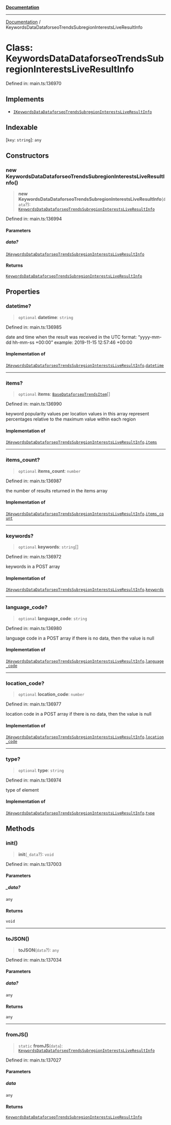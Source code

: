 [**Documentation**](../README.md)

***

[Documentation](../README.md) / KeywordsDataDataforseoTrendsSubregionInterestsLiveResultInfo

# Class: KeywordsDataDataforseoTrendsSubregionInterestsLiveResultInfo

Defined in: main.ts:136970

## Implements

- [`IKeywordsDataDataforseoTrendsSubregionInterestsLiveResultInfo`](../interfaces/IKeywordsDataDataforseoTrendsSubregionInterestsLiveResultInfo.md)

## Indexable

\[`key`: `string`\]: `any`

## Constructors

### new KeywordsDataDataforseoTrendsSubregionInterestsLiveResultInfo()

> **new KeywordsDataDataforseoTrendsSubregionInterestsLiveResultInfo**(`data`?): [`KeywordsDataDataforseoTrendsSubregionInterestsLiveResultInfo`](KeywordsDataDataforseoTrendsSubregionInterestsLiveResultInfo.md)

Defined in: main.ts:136994

#### Parameters

##### data?

[`IKeywordsDataDataforseoTrendsSubregionInterestsLiveResultInfo`](../interfaces/IKeywordsDataDataforseoTrendsSubregionInterestsLiveResultInfo.md)

#### Returns

[`KeywordsDataDataforseoTrendsSubregionInterestsLiveResultInfo`](KeywordsDataDataforseoTrendsSubregionInterestsLiveResultInfo.md)

## Properties

### datetime?

> `optional` **datetime**: `string`

Defined in: main.ts:136985

date and time when the result was received
in the UTC format: “yyyy-mm-dd hh-mm-ss +00:00”
example:
2019-11-15 12:57:46 +00:00

#### Implementation of

[`IKeywordsDataDataforseoTrendsSubregionInterestsLiveResultInfo`](../interfaces/IKeywordsDataDataforseoTrendsSubregionInterestsLiveResultInfo.md).[`datetime`](../interfaces/IKeywordsDataDataforseoTrendsSubregionInterestsLiveResultInfo.md#datetime)

***

### items?

> `optional` **items**: [`BaseDataforseoTrendsItem`](BaseDataforseoTrendsItem.md)[]

Defined in: main.ts:136990

keyword popularity values per location
values in this array represent percentages relative to the maximum value within each region

#### Implementation of

[`IKeywordsDataDataforseoTrendsSubregionInterestsLiveResultInfo`](../interfaces/IKeywordsDataDataforseoTrendsSubregionInterestsLiveResultInfo.md).[`items`](../interfaces/IKeywordsDataDataforseoTrendsSubregionInterestsLiveResultInfo.md#items)

***

### items\_count?

> `optional` **items\_count**: `number`

Defined in: main.ts:136987

the number of results returned in the items array

#### Implementation of

[`IKeywordsDataDataforseoTrendsSubregionInterestsLiveResultInfo`](../interfaces/IKeywordsDataDataforseoTrendsSubregionInterestsLiveResultInfo.md).[`items_count`](../interfaces/IKeywordsDataDataforseoTrendsSubregionInterestsLiveResultInfo.md#items_count)

***

### keywords?

> `optional` **keywords**: `string`[]

Defined in: main.ts:136972

keywords in a POST array

#### Implementation of

[`IKeywordsDataDataforseoTrendsSubregionInterestsLiveResultInfo`](../interfaces/IKeywordsDataDataforseoTrendsSubregionInterestsLiveResultInfo.md).[`keywords`](../interfaces/IKeywordsDataDataforseoTrendsSubregionInterestsLiveResultInfo.md#keywords)

***

### language\_code?

> `optional` **language\_code**: `string`

Defined in: main.ts:136980

language code in a POST array
if there is no data, then the value is null

#### Implementation of

[`IKeywordsDataDataforseoTrendsSubregionInterestsLiveResultInfo`](../interfaces/IKeywordsDataDataforseoTrendsSubregionInterestsLiveResultInfo.md).[`language_code`](../interfaces/IKeywordsDataDataforseoTrendsSubregionInterestsLiveResultInfo.md#language_code)

***

### location\_code?

> `optional` **location\_code**: `number`

Defined in: main.ts:136977

location code in a POST array
if there is no data, then the value is null

#### Implementation of

[`IKeywordsDataDataforseoTrendsSubregionInterestsLiveResultInfo`](../interfaces/IKeywordsDataDataforseoTrendsSubregionInterestsLiveResultInfo.md).[`location_code`](../interfaces/IKeywordsDataDataforseoTrendsSubregionInterestsLiveResultInfo.md#location_code)

***

### type?

> `optional` **type**: `string`

Defined in: main.ts:136974

type of element

#### Implementation of

[`IKeywordsDataDataforseoTrendsSubregionInterestsLiveResultInfo`](../interfaces/IKeywordsDataDataforseoTrendsSubregionInterestsLiveResultInfo.md).[`type`](../interfaces/IKeywordsDataDataforseoTrendsSubregionInterestsLiveResultInfo.md#type)

## Methods

### init()

> **init**(`_data`?): `void`

Defined in: main.ts:137003

#### Parameters

##### \_data?

`any`

#### Returns

`void`

***

### toJSON()

> **toJSON**(`data`?): `any`

Defined in: main.ts:137034

#### Parameters

##### data?

`any`

#### Returns

`any`

***

### fromJS()

> `static` **fromJS**(`data`): [`KeywordsDataDataforseoTrendsSubregionInterestsLiveResultInfo`](KeywordsDataDataforseoTrendsSubregionInterestsLiveResultInfo.md)

Defined in: main.ts:137027

#### Parameters

##### data

`any`

#### Returns

[`KeywordsDataDataforseoTrendsSubregionInterestsLiveResultInfo`](KeywordsDataDataforseoTrendsSubregionInterestsLiveResultInfo.md)
